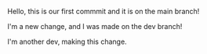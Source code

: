 Hello, this is our first commmit and it is on the main branch!

I'm a new change, and I was made on the dev branch!

I'm another dev, making this change.
